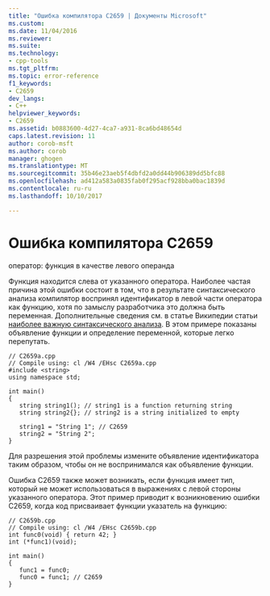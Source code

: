 ```yaml
---
title: "Ошибка компилятора C2659 | Документы Microsoft"
ms.custom: 
ms.date: 11/04/2016
ms.reviewer: 
ms.suite: 
ms.technology:
- cpp-tools
ms.tgt_pltfrm: 
ms.topic: error-reference
f1_keywords:
- C2659
dev_langs:
- C++
helpviewer_keywords:
- C2659
ms.assetid: b0883600-4d27-4ca7-a931-8ca6bd48654d
caps.latest.revision: 11
author: corob-msft
ms.author: corob
manager: ghogen
ms.translationtype: MT
ms.sourcegitcommit: 35b46e23aeb5f4dbfd2a0dd44b906389dd5bfc88
ms.openlocfilehash: ad412a583a0835fab0f295acf928bba0bac1839d
ms.contentlocale: ru-ru
ms.lasthandoff: 10/10/2017

---
```

# <a name="compiler-error-c2659"></a>Ошибка компилятора C2659
оператор: функция в качестве левого операнда  
  
 Функция находится слева от указанного оператора. Наиболее частая причина этой ошибки состоит в том, что в результате синтаксического анализа компилятор воспринял идентификатор в левой части оператора как функцию, хотя по замыслу разработчика это должна быть переменная. Дополнительные сведения см. в статье Википедии статьи [наиболее важную синтаксического анализа](http://en.wikipedia.org/wiki/Most_vexing_parse). В этом примере показаны объявление функции и определение переменной, которые легко перепутать.  
  
```  
// C2659a.cpp  
// Compile using: cl /W4 /EHsc C2659a.cpp  
#include <string>  
using namespace std;  
  
int main()   
{  
   string string1(); // string1 is a function returning string  
   string string2{}; // string2 is a string initialized to empty   
  
   string1 = "String 1"; // C2659  
   string2 = "String 2";  
}  
```  
  
 Для разрешения этой проблемы измените объявление идентификатора таким образом, чтобы он не воспринимался как объявление функции.  
  
 Ошибка C2659 также может возникать, если функция имеет тип, который не может использоваться в выражениях с левой стороны указанного оператора. Этот пример приводит к возникновению ошибки C2659, когда код присваивает функции указатель на функцию:  
  
```  
// C2659b.cpp  
// Compile using: cl /W4 /EHsc C2659b.cpp  
int func0(void) { return 42; }  
int (*func1)(void);  
  
int main()  
{  
   func1 = func0;  
   func0 = func1; // C2659  
}  
```
